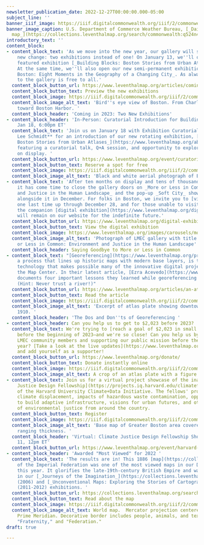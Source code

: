 ```yaml
---
newsletter_publication_date: 2022-12-27T00:00:00.000-05:00
subject_line: ''
banner_iiif_image: https://iiif.digitalcommonwealth.org/iiif/2/commonwealth:q524n4084/2531,583,5027,2690/full/0/default.jpg
banner_image_caption: U.S. Department of Commerce Weather Bureau, [_Daily weather
  map_](https://collections.leventhalmap.org/search/commonwealth:q524n407v) (1959)
introductory_text: ''
content_block:
- content_block_text: 'As we move into the new year, our gallery will see an exciting
    new change: two exhibitions instead of one! On January 13, we''ll open the new
    featured exhibition [_Building Blocks: Boston Stories from Urban Atlases_](https://www.leventhalmap.org/about/press-releases/new-exhibition-building-blocks-boston-stories-from-urban-atlases-opens-at-leventhal-map-education-center-january-13-2023-1/)_._
    At the same time, we''ll also open our new semi-permanent exhibition _Becoming
    Boston: Eight Moments in the Geography of a Changing City_. As always, admission
    to the gallery is free to all.'
  content_block_button_url: https://www.leventhalmap.org/articles/coming-in-2023/
  content_block_button_text: Preview the new exhibitions
  content_block_image: https://iiif.digitalcommonwealth.org/iiif/2/commonwealth:9g54xk53j/1842,825,5426,4784/full/0/default.jpg
  content_block_image_alt_text: 'Bird''s eye view of Boston. From Charles River looking
    toward Boston Harbor. '
  content_block_header: 'Coming in 2023: Two New Exhibitions'
- content_block_header: 'In-Person: Curatorial Introduction for Building Blocks ·
    Jan 18, 6:00pm ET'
  content_block_text: 'Join us on January 18 with Exhibition Curatorial Fellow **Laura
    Lee Schmidt** for an introduction of our new rotating exhibition, [_Building Blocks:
    Boston Stories from Urban Atlases_](https://www.leventhalmap.org/about/press-releases/new-exhibition-building-blocks-boston-stories-from-urban-atlases-opens-at-leventhal-map-education-center-january-13-2023-1/),
    featuring a curatorial talk, Q+A session, and opportunity to explore the material
    on display. '
  content_block_button_url: https://www.leventhalmap.org/event/curatorial-introduction-to-building-blocks/
  content_block_button_text: Reserve a spot for free
  content_block_image: https://iiif.digitalcommonwealth.org/iiif/2/commonwealth:xp68kk89w/219,96,2377,1910/full/0/default.jpg
  content_block_image_alt_text: 'Black and white aerial photograph of Back Bay. '
- content_block_text: 'After ten months on display and tens of thousands of visitors,
    it has come time to close the gallery doors on _More or Less in Common: Environment
    and Justice in the Human Landscape_ and the pop-up _Soft City_ show that''s run
    alongside it in December. For folks in Boston, we invite you to [visit](https://www.leventhalmap.org/exhibitions/visit/)
    one last time up through December 28, and for those unable to visit in person,
    the companion [digital exhibition](https://www.leventhalmap.org/digital-exhibitions/more-or-less-in-common/)
    will remain on our website for the indefinite future.'
  content_block_button_url: https://www.leventhalmap.org/digital-exhibitions/more-or-less-in-common/
  content_block_button_text: View the digital exhibition
  content_block_image: https://www.leventhalmap.org/images/carousels/molic_gallery01.jpg
  content_block_image_alt_text: 'Photograph of LMEC gallery with title panel for More
    or Less in Common: Environment and Justice in the Human Landscape'
  content_block_header: Saying Goodbye to More or Less in Common
- content_block_text: "[Georeferencing](https://www.leventhalmap.org/projects/digital-projects/georeferencing/),
    a process that lines up historic maps with modern base layers, is the underlying
    technology that makes possible many of the innovative digital projects here at
    the Map Center. In their latest article, [Ezra Acevedo](https://www.leventhalmap.org/about/people/ezra-acevedo/)
    documents four important lessons they learned while georeferencing their hometown.
    (Hint: Never trust a river!)"
  content_block_button_url: https://www.leventhalmap.org/articles/an-atlas-of-my-hometown-georeferencing-familiar-places/
  content_block_button_text: Read the article
  content_block_image: https://iiif.digitalcommonwealth.org/iiif/2/commonwealth:3f464t49b/2043,4164,1951,1704/full/0/default.jpg
  content_block_image_alt_text: 'Excerpt of atlas plate showing downtown Ipswich in
    1910. '
  content_block_header: 'The Dos and Don''ts of Georeferencing '
- content_block_header: Can you help us to get to $2,023 before 2023?
  content_block_text: We're trying to [reach a goal of $2,023 in small donations](https://www.leventhalmap.org/donate/)
    before the beginning of 2023—and we're so close! Can you help us by joining other
    LMEC community members and supporting our public mission before the end of the
    year? [Take a look at the live updates](https://www.leventhalmap.org/donate/)
    and add yourself as a supporter!
  content_block_button_url: https://www.leventhalmap.org/donate/
  content_block_button_text: Donate instantly online
  content_block_image: https://iiif.digitalcommonwealth.org/iiif/2/commonwealth:7h149z90f/4201,768,803,601/full/0/default.jpg
  content_block_image_alt_text: A crop of an atlas plate with a figure labeled "Aër"
- content_block_text: Join us for a virtual project showcase of the inaugural [Climate
    Justice Design Fellowship](https://projects.iq.harvard.edu/climatefellowship/home)
    of the Harvard University Climate+Data Initiative. The fellows' projects explore
    climate displacement, impacts of hazardous waste contamination, opportunities
    to build adaptive infrastructure, visions for urban futures, and other aspects
    of environmental justice from around the country.
  content_block_button_text: Register
  content_block_image: https://iiif.digitalcommonwealth.org/iiif/2/commonwealth:fn107c409/1191,1403,2934,2950/full/0/default.jpg
  content_block_image_alt_text: 'Base map of Greater Boston area covered in dots with
    ranging thickness. '
  content_block_header: 'Virtual: Climate Justice Design Fellowship Showcase · Jan
    11, 12pm ET'
  content_block_button_url: https://www.leventhalmap.org/event/harvard-climate-justice-design-fellowship-virtual-showcase/
- content_block_header: 'Awarded "Most Viewed" for 2022 '
  content_block_text: 'The results are in! This 1886 [map](https://collections.leventhalmap.org/search/commonwealth:x633f896s)
    of the Imperial Federation was one of the most viewed maps in our Digital Collections
    this year. It glorifies the late-19th-century British Empire and was once displayed
    in our [_Journeys of the Imagination_](https://collections.leventhalmap.org/exhibits/17)
    (2006) and [_Unconventional Maps: Exploring the Stories of Cartographic Curiosities_](https://collections.leventhalmap.org/exhibits/14)
    (2011-2012) exhibitions. '
  content_block_button_url: https://collections.leventhalmap.org/search/commonwealth:x633f896s
  content_block_button_text: Read about the map
  content_block_image: https://iiif.digitalcommonwealth.org/iiif/2/commonwealth:x633f8972/379,238,9772,7372/full/0/default.jpg
  content_block_image_alt_text: World map.  Mercator projection centered on the Greenwich
    Prime Meridian. Decorative border includes people, animals, and text reading "Freedom,"
    "Fraternity," and "Federation."
draft: true

---
```

